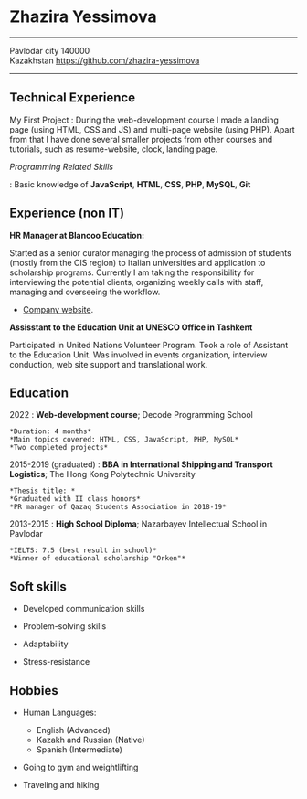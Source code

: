 Zhazira Yessimova
============

-------------------     ----------------------------       
Pavlodar city 140000               
Kazakhstan                   https://github.com/zhazira-yessimova      
-------------------     ----------------------------

Technical Experience
--------------------

My First Project
:   During the web-development course I made a landing page (using HTML, CSS and JS) and multi-page website (using PHP). Apart from that I have done several smaller projects from other courses and tutorials, such as resume-website, clock, landing page.


*Programming Related Skills*

:   Basic knowledge of **JavaScript**, **HTML**, **CSS**, **PHP**, **MySQL**, **Git**

[github link]: https://github.com/zhazira-yessimova

Experience (non IT)
----------

**HR Manager at Blancoo Education:**

Started as a senior curator managing the process of admission of students (mostly from the CIS region) to Italian universities and application to scholarship programs. Currently I am taking the responsibility for interviewing the potential clients, organizing weekly calls with staff, managing and overseeing the workflow. 


* [Company website](https://blancooeducation.com/).

**Assisstant to the Education Unit at UNESCO Office in Tashkent**

Participated in United Nations Volunteer Program. Took a role of Assistant to the Education Unit. Was involved in events organization, interview conduction, web site support and translational work. 

Education
---------

2022 
:   **Web-development course**; Decode Programming School

    *Duration: 4 months*
    *Main topics covered: HTML, CSS, JavaScript, PHP, MySQL*
    *Two completed projects*

2015-2019 (graduated)
:   **BBA in International Shipping and Transport Logistics**; The Hong Kong Polytechnic University

    *Thesis title: *
    *Graduated with II class honors*
    *PR manager of Qazaq Students Association in 2018-19*

2013-2015
:   **High School Diploma**; Nazarbayev Intellectual School in Pavlodar

    *IELTS: 7.5 (best result in school)*
    *Winner of educational scholarship "Orken"*

Soft skills
------------------------
* Developed communication skills

* Problem-solving skills

* Adaptability

* Stress-resistance

Hobbies
------------------------
* Human Languages:

     * English (Advanced)
     * Kazakh and Russian (Native)
     * Spanish (Intermediate)

* Going to gym and weightlifting

* Traveling and hiking

